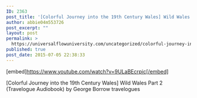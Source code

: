 ```yaml
---
ID: 2363
post_title: '[Colorful Journey into the 19th Century Wales] Wild Wales Part 2 (Travelogue Audiobook)'
author: abbie04m553726
post_excerpt: ""
layout: post
permalink: >
  https://universalflowuniversity.com/uncategorized/colorful-journey-into-the-19th-century-wales-wild-wales-part-2-travelogue-audiobook/
published: true
post_date: 2015-07-05 22:38:33
---
```

[embed]https://www.youtube.com/watch?v=9ULaBEcrpic[/embed]<br>
<p>[Colorful Journey into the 19th Century Wales] Wild Wales Part 2 (Travelogue Audiobook) by George Borrow travelogues</p>
